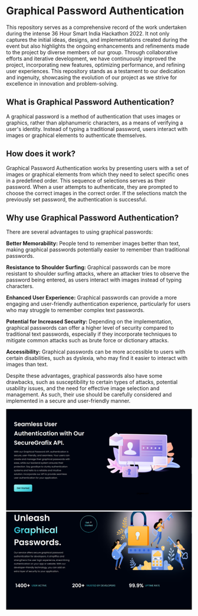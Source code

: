 # Graphical Password Authentication

This repository serves as a comprehensive record of the work undertaken during the intense 36 Hour Smart India Hackathon 2022. It not only captures the initial ideas, designs, and implementations created during the event but also highlights the ongoing enhancements and refinements made to the project by diverse members of our group. Through collaborative efforts and iterative development, we have continuously improved the project, incorporating new features, optimizing performance, and refining user experiences. This repository stands as a testament to our dedication and ingenuity, showcasing the evolution of our project as we strive for excellence in innovation and problem-solving.

## What is Graphical Password Authentication?

A graphical password is a method of authentication that uses images or graphics, rather than alphanumeric characters, as a means of verifying a user's identity. Instead of typing a traditional password, users interact with images or graphical elements to authenticate themselves.

## How does it work?

Graphical Password Authentication works by presenting users with a set of images or graphical elements from which they need to select specific ones in a predefined order. This sequence of selections serves as their password. When a user attempts to authenticate, they are prompted to choose the correct images in the correct order. If the selections match the previously set password, the authentication is successful.

## Why use Graphical Password Authentication?

There are several advantages to using graphical passwords:

**Better Memorability:** People tend to remember images better than text, making graphical passwords potentially easier to remember than traditional passwords.

**Resistance to Shoulder Surfing:** Graphical passwords can be more resistant to shoulder surfing attacks, where an attacker tries to observe the password being entered, as users interact with images instead of typing characters.

**Enhanced User Experience:** Graphical passwords can provide a more engaging and user-friendly authentication experience, particularly for users who may struggle to remember complex text passwords.

**Potential for Increased Security:** Depending on the implementation, graphical passwords can offer a higher level of security compared to traditional text passwords, especially if they incorporate techniques to mitigate common attacks such as brute force or dictionary attacks.

**Accessibility:** Graphical passwords can be more accessible to users with certain disabilities, such as dyslexia, who may find it easier to interact with images than text.

Despite these advantages, graphical passwords also have some drawbacks, such as susceptibility to certain types of attacks, potential usability issues, and the need for effective image selection and management. As such, their use should be carefully considered and implemented in a secure and user-friendly manner.


![Website preview image](/preview-images/p1.png)
![Website preview image](/preview-images/p2.png)
